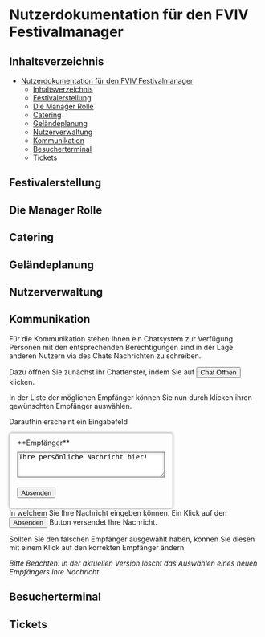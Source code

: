 # Nutzerdokumentation für den FVIV Festivalmanager

## Inhaltsverzeichnis

- [Nutzerdokumentation für den FVIV Festivalmanager](#nutzerdokumentation-fr-den-fviv-festivalmanager)
    - [Inhaltsverzeichnis](#inhaltsverzeichnis)
    - [Festivalerstellung](#festivalerstellung)
    - [Die Manager Rolle](#die-manager-rolle)
    - [Catering](#catering)
    - [Geländeplanung](#gelndeplanung)
    - [Nutzerverwaltung](#nutzerverwaltung)
    - [Kommunikation](#kommunikation)
    - [Besucherterminal](#besucherterminal)
    - [Tickets](#tickets)

## Festivalerstellung
## Die Manager Rolle
## Catering
## Geländeplanung
## Nutzerverwaltung
## Kommunikation
Für die Kommunikation stehen Ihnen ein Chatsystem zur Verfügung. Personen mit den entsprechenden Berechtigungen sind in der Lage anderen Nutzern via des Chats Nachrichten zu schreiben.

Dazu öffnen Sie zunächst ihr Chatfenster, indem Sie auf <button>Chat Öffnen</button> klicken.

In der Liste der möglichen Empfänger können Sie nun durch klicken ihren gewünschten Empfänger auswählen.

Daraufhin erscheint ein Eingabefeld
<div style="border:1px solid #CCCCCC;border-radius:5px;box-shadow:0 0 5px #999999;padding:10px 15px;float:left;"><div>**Empfänger**</div><textarea style="box-shadow:0 0 5px #999999 inset;margin:10px 0" rows=3 cols=34>Ihre persönliche Nachricht hier!</textarea><button style="display:block;margin:10px 0;">Absenden</button>
</div>
<div style="clear:both;"></div>
In welchem Sie Ihre Nachricht eingeben können. Ein Klick auf den <button>Absenden</button> Button versendet Ihre Nachricht.

Sollten Sie den falschen Empfänger ausgewählt haben, können Sie diesen mit einem Klick auf den korrekten Empfänger ändern.

*Bitte Beachten: In der aktuellen Version löscht das Auswählen eines neuen Empfängers Ihre Nachricht*

## Besucherterminal
## Tickets
